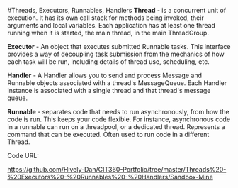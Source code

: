 #Threads, Executors, Runnables, Handlers
**Thread** - is a concurrent unit of execution. It has its own call stack for methods being invoked, their arguments and local variables. Each application has at least one thread running when it is started, the main thread, in the main ThreadGroup.

**Executor** - An object that executes submitted Runnable tasks. This interface provides a way of decoupling task submission from the mechanics of how each task will be run, including details of thread use, scheduling, etc.

**Handler** - A Handler allows you to send and process Message and Runnable objects associated with a thread's MessageQueue. Each Handler instance is associated with a single thread and that thread's message queue.

**Runnable** - separates code that needs to run asynchronously, from how the code is run. This keeps your code flexible. For instance, asynchronous code in a runnable can run on a threadpool, or a dedicated thread. Represents a command that can be executed. Often used to run code in a different Thread.

Code URL:

https://github.com/Hively-Dan/CIT360-Portfolio/tree/master/Threads%20-%20Executors%20-%20Runnables%20-%20Handlers/Sandbox-Mine

